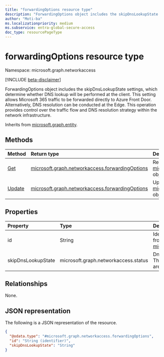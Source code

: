 ```yaml
---
title: "forwardingOptions resource type"
description: "ForwardingOptions object includes the skipDnsLookupState settings, which determine whether DNS lookup will be performed at the client. This setting allows Microsoft 365 traffic to be forwarded directly to Azure Front Door. Alternatively, DNS resolution can be conducted at the Edge. This operation provides control over the traffic flow and DNS resolution strategy within the network infrastructure."
author: "Moti-ba"
ms.localizationpriority: medium
ms.subservice: entra-global-secure-access
doc_type: resourcePageType
---
```


# forwardingOptions resource type

Namespace: microsoft.graph.networkaccess

[!INCLUDE [beta-disclaimer](../../includes/beta-disclaimer.md)]

ForwardingOptions object includes the skipDnsLookupState settings, which determine whether DNS lookup will be performed at the client. This setting allows Microsoft 365 traffic to be forwarded directly to Azure Front Door. Alternatively, DNS resolution can be conducted at the Edge. This operation provides control over the traffic flow and DNS resolution strategy within the network infrastructure.

Inherits from [microsoft.graph.entity](../resources/entity.md).

## Methods
|Method|Return type|Description|
|:---|:---|:---|
|[Get](../api/networkaccess-forwardingoptions-get.md)|[microsoft.graph.networkaccess.forwardingOptions](../resources/networkaccess-forwardingoptions.md)|Read the properties and relationships of a [microsoft.graph.networkaccess.forwardingOptions](../resources/networkaccess-forwardingoptions.md) object.|
|[Update](../api/networkaccess-forwardingoptions-update.md)|[microsoft.graph.networkaccess.forwardingOptions](../resources/networkaccess-forwardingoptions.md)|Update the properties of a [microsoft.graph.networkaccess.forwardingOptions](../resources/networkaccess-forwardingoptions.md) object.|

## Properties
|Property|Type|Description|
|:---|:---|:---|
|id|String|Identifier. Inherited from [microsoft.graph.entity](../resources/entity.md).|
|skipDnsLookupState|microsoft.graph.networkaccess.status|Dns lookup options. The possible values are: `enabled`, `disabled`.|

## Relationships
None.

## JSON representation
The following is a JSON representation of the resource.
<!-- {
  "blockType": "resource",
  "keyProperty": "id",
  "@odata.type": "microsoft.graph.networkaccess.forwardingOptions",
  "baseType": "microsoft.graph.entity",
  "openType": false
}
-->
``` json
{
  "@odata.type": "#microsoft.graph.networkaccess.forwardingOptions",
  "id": "String (identifier)",
  "skipDnsLookupState": "String"
}
```

